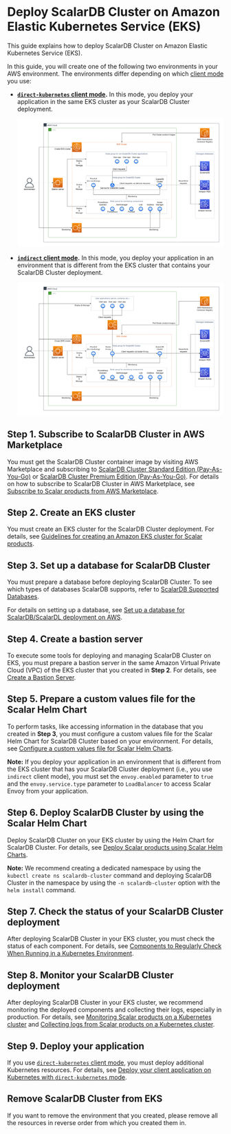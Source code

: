# Deploy ScalarDB Cluster on Amazon Elastic Kubernetes Service (EKS)

This guide explains how to deploy ScalarDB Cluster on Amazon Elastic Kubernetes Service (EKS).

In this guide, you will create one of the following two environments in your AWS environment. The environments differ depending on which [client mode](https://github.com/scalar-labs/scalardb-cluster/blob/main/docs/developer-guide-for-scalardb-cluster-with-java-api.md#client-modes) you use:

* **[`direct-kubernetes` client mode](https://github.com/scalar-labs/scalardb-cluster/blob/main/docs/developer-guide-for-scalardb-cluster-with-java-api.md#direct-kubernetes-client-mode).** In this mode, you deploy your application in the same EKS cluster as your ScalarDB Cluster deployment.

  ![image](./images/png/EKS_ScalarDB_Cluster_Direct_Kubernetes_Mode.drawio.png)  

* **[`indirect` client mode](https://github.com/scalar-labs/scalardb-cluster/blob/main/docs/developer-guide-for-scalardb-cluster-with-java-api.md#indirect-client-mode).** In this mode, you deploy your application in an environment that is different from the EKS cluster that contains your ScalarDB Cluster deployment.

  ![image](./images/png/EKS_ScalarDB_Cluster_Indirect_Mode.drawio.png)

## Step 1. Subscribe to ScalarDB Cluster in AWS Marketplace

You must get the ScalarDB Cluster container image by visiting AWS Marketplace and subscribing to [ScalarDB Cluster Standard Edition (Pay-As-You-Go)](https://aws.amazon.com/marketplace/pp/prodview-jx6qxatkxuwm4) or [ScalarDB Cluster Premium Edition (Pay-As-You-Go)](https://aws.amazon.com/marketplace/pp/prodview-djqw3zk6dwyk6). For details on how to subscribe to ScalarDB Cluster in AWS Marketplace, see [Subscribe to Scalar products from AWS Marketplace](./AwsMarketplaceGuide.md#subscribe-to-scalar-products-from-aws-marketplace).

## Step 2. Create an EKS cluster

You must create an EKS cluster for the ScalarDB Cluster deployment. For details, see [Guidelines for creating an Amazon EKS cluster for Scalar products](./CreateEKSClusterForScalarProducts.md).

## Step 3. Set up a database for ScalarDB Cluster

You must prepare a database before deploying ScalarDB Cluster. To see which types of databases ScalarDB supports, refer to [ScalarDB Supported Databases](https://github.com/scalar-labs/scalardb/blob/master/docs/scalardb-supported-databases.md).

For details on setting up a database, see [Set up a database for ScalarDB/ScalarDL deployment on AWS](./SetupDatabaseForAWS.md).

## Step 4. Create a bastion server

To execute some tools for deploying and managing ScalarDB Cluster on EKS, you must prepare a bastion server in the same Amazon Virtual Private Cloud (VPC) of the EKS cluster that you created in **Step 2**. For details, see [Create a Bastion Server](./CreateBastionServer.md).

## Step 5. Prepare a custom values file for the Scalar Helm Chart

To perform tasks, like accessing information in the database that you created in **Step 3**, you must configure a custom values file for the Scalar Helm Chart for ScalarDB Cluster based on your environment. For details, see [Configure a custom values file for Scalar Helm Charts](https://github.com/scalar-labs/helm-charts/blob/main/docs/configure-custom-values-file.md).

**Note:** If you deploy your application in an environment that is different from the EKS cluster that has your ScalarDB Cluster deployment (i.e., you use `indirect` client mode), you must set the `envoy.enabled` parameter to `true` and the `envoy.service.type` parameter to `LoadBalancer` to access Scalar Envoy from your application.

## Step 6. Deploy ScalarDB Cluster by using the Scalar Helm Chart

Deploy ScalarDB Cluster on your EKS cluster by using the Helm Chart for ScalarDB Cluster. For details, see [Deploy Scalar products using Scalar Helm Charts](https://github.com/scalar-labs/helm-charts/blob/main/docs/how-to-deploy-scalar-products.md).

**Note:** We recommend creating a dedicated namespace by using the `kubectl create ns scalardb-cluster` command and deploying ScalarDB Cluster in the namespace by using the `-n scalardb-cluster` option with the `helm install` command.

## Step 7. Check the status of your ScalarDB Cluster deployment

After deploying ScalarDB Cluster in your EKS cluster, you must check the status of each component. For details, see [Components to Regularly Check When Running in a Kubernetes Environment](./RegularCheck.md).

## Step 8. Monitor your ScalarDB Cluster deployment

After deploying ScalarDB Cluster in your EKS cluster, we recommend monitoring the deployed components and collecting their logs, especially in production. For details, see [Monitoring Scalar products on a Kubernetes cluster](./K8sMonitorGuide.md) and [Collecting logs from Scalar products on a Kubernetes cluster](./K8sLogCollectionGuide.md).

## Step 9. Deploy your application

If you use [`direct-kubernetes` client mode](https://github.com/scalar-labs/scalardb-cluster/blob/main/docs/developer-guide-for-scalardb-cluster-with-java-api.md#direct-kubernetes-client-mode), you must deploy additional Kubernetes resources. For details, see [Deploy your client application on Kubernetes with `direct-kubernetes` mode](https://github.com/scalar-labs/helm-charts/blob/main/docs/how-to-deploy-scalardb-cluster.md#deploy-your-client-application-on-kubernetes-with-direct-kubernetes-mode).

## Remove ScalarDB Cluster from EKS

If you want to remove the environment that you created, please remove all the resources in reverse order from which you created them in.
